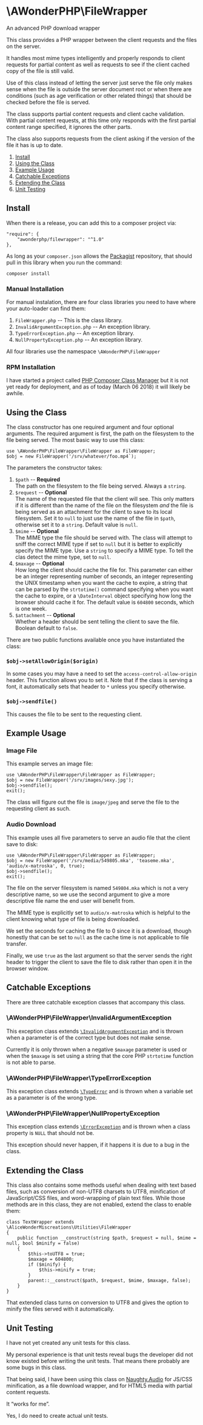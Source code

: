 \AWonderPHP\FileWrapper
=======================

An advanced PHP download wrapper

This class provides a PHP wrapper between the client requests and the files on
the server.

It handles most mime types intelligently and properly responds to client
requests for partial content as well as requests to see if the client cached
copy of the file is still valid.

Use of this class instead of letting the server just serve the file only makes
sense when the file is outside the server document root or when there are
conditions (such as age verification or other related things) that should be
checked before the file is served.

The class supports partial content requests and client cache validation. With
partial content requests, at this time only responds with the first partial
content range specified, it ignores the other parts.

The class also supports requests from the client asking if the version of the
file it has is up to date.

1. [Install](#install)
2. [Using the Class](#using-the-class)
3. [Example Usage](#example-usage)
4. [Catchable Exceptions](#catchable-exceptions)
5. [Extending the Class](#extending-the-class)
6. [Unit Testing](#unit-testing)


Install
-------

When there is a release, you can add this to a composer project via:

    "require": {
        "awonderphp/filewrapper": "^1.0"
    },
    
As long as your `composer.json` allows the [Packagist](https://packagist.org/)
repository, that should pull in this library when you run the command:

    composer install

### Manual Installation

For manual instalation, there are four class libraries you need to have where
your auto-loader can find them:

1. `FileWrapper.php` -- This is the class library.
2. `InvalidArgumentException.php` -- An exception library.
3. `TypeErrorException.php` -- An exception library.
4. `NullPropertyException.php` -- An exception library.

All four libraries use the namespace `\AWonderPHP\FileWrapper`

### RPM Installation

I have started a project called
[PHP Composer Class Manager](https://github.com/AliceWonderMiscreations/php-ccm)
but it is not yet ready for deployment, and as of today (March 06 2018) it will
likely be awhile.


Using the Class
---------------

The class constructor has one required argument and four optional arguments.
The required argument is first, the path on the filesystem to the file being
served. The most basic way to use this class:

    use \AWonderPHP\FileWrapper\FileWrapper as FileWrapper;
    $obj = new FileWrapper('/srv/whatever/foo.mp4`);

The parameters the constructor takes:

1. `$path` -- __Required__  
  The path on the filesystem to the file being served. Always a `string`.
2. `$request` -- __Optional__  
  The name of the requested file that the client will see. This only matters if
  it is different than the name of the file on the filesystem *and* the file is
  being served as an attachment for the client to save to its local filesystem.
  Set it to `null` to just use the name of the file in `$path`, otherwise set
  it to a `string`. Default value is `null`.
3. `$mime` -- __Optional__  
  The MIME type the file should be served with. The class will attempt to sniff
  the correct MIME type if set to `null` but it is better to explicitly specify
  the MIME type. Use a `string` to specify a MIME type. To tell the clas detect
  the mime type, set to `null`.
4. `$maxage` -- __Optional__  
  How long the client should cache the file for. This parameter can either be
  an integer representing number of seconds, an integer representing the UNIX
  timestamp when you want the cache to expire, a string that can be parsed by
  the `strtotime()` command specifying when you want the cache to expire, or a
  `\DateInterval` object specifying how long the browser should cache it for.
  The default value is `604800` seconds, which is one week.
5. `$attachment` -- __Optional__  
  Whether a header should be sent telling the client to save the file. Boolean
  default to `false`.

There are two public functions available once you have instantiated the class:

### `$obj->setAllowOrigin($origin)`

In some cases you may have a need to set the `access-control-allow-origin`
header. This function allows you to set it. Note that if the class is serving
a font, it automatically sets that header to `*` unless you specify otherwise.

### `$obj->sendfile()`

This causes the file to be sent to the requesting client.


Example Usage
-------------

### Image File

This example serves an image file:

    use \AWonderPHP\FileWrapper\FileWrapper as FileWrapper;
    $obj = new FileWrapper('/srv/images/sexy.jpg');
    $obj->sendfile();
    exit();

The class will figure out the file is `image/jpeg` and serve the file to the
requesting client as such.

### Audio Download

This example uses all five parameters to serve an audio file that the client
save to disk:

    use \AWonderPHP\FileWrapper\FileWrapper as FileWrapper;
    $obj = new FileWrapper('/srv/media/549805.mka', 'teaseme.mka', 'audio/x-matroska', 0, true);
    $obj->sendfile();
    exit();

The file on the server filesystem is named `549804.mka` which is not a very
descriptive name, so we use the second argument to give a more descriptive
file name the end user will benefit from.

The MIME type is explicitly set to `audio/x-matroska` which is helpful to the
client knowing what type of file is being downloaded.

We set the seconds for caching the file to 0 since it is a download, though
honestly that can be set to `null` as the cache time is not applicable to file
transfer.

Finally, we use `true` as the last argument so that the server sends the right
header to trigger the client to save the file to disk rather than open it in
the browser window.


Catchable Exceptions
--------------------

There are three catchable exception classes that accompany this class.

### \AWonderPHP\FileWrapper\InvalidArgumentException

This exception class extends
[`\InvalidArgumentException`](https://php.net/manual/en/class.invalidargumentexception.php)
and is thrown when a parameter is of the correct type but does not make sense.

Currently it is only thrown when a negative `$maxage` parameter is used or
when the `$maxage` is set using a string that the core PHP `strtotime` function
is not able to parse.

### \AWonderPHP\FileWrapper\TypeErrorException

This exception class extends
[`\TypeError`](https://php.net/manual/en/class.typeerror.php) and is thrown
when a variable set as a parameter is of the wrong type.

### \AWonderPHP\FileWrapper\NullPropertyException

This exception class extends
[`\ErrorException`](https://php.net/manual/en/class.errorexception.php) and is
thrown when a class property is `NULL` that should not be.

This exception should never happen, if it happens it is due to a bug in the
class.


Extending the Class
-------------------

This class also contains some methods useful when dealing with text based
files, such as conversion of non-UTF8 charsets to UTF8, minification of
JavaScript/CSS files, and word-wrapping of plain text files. While those
methods are in this class, they are not enabled, extend the class to enable
them:

    class TextWrapper extends \AliceWonderMiscreations\Utilities\FileWrapper
    {
        public function __construct(string $path, $request = null, $mime = null, bool $minify = false)
        {
            $this->toUTF8 = true;
            $maxage = 604800;
            if ($minify) {
                $this->minify = true;
            }
            parent::__construct($path, $request, $mime, $maxage, false);
        }
    }

That extended class turns on conversion to UTF8 and gives the option to minify
the files served with it automatically.


Unit Testing
------------

I have not yet created any unit tests for this class.

My personal experience is that unit tests reveal bugs the developer did not
know existed before writing the unit tests. That means there probably are some
bugs in this class.

That being said, I have been using this class on
[Naughty.Audio](https://naughty.audio/) for JS/CSS minification, as a file
download wrapper, and for HTML5 media with partial content requests.

It “works for me”.

Yes, I do need to create actual unit tests.